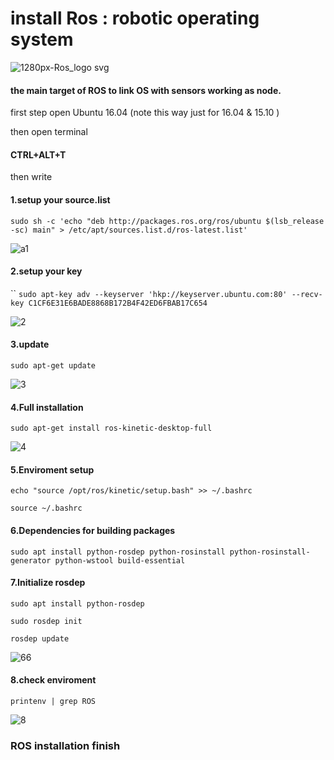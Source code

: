 # install Ros : robotic operating system 

![1280px-Ros_logo svg](https://user-images.githubusercontent.com/62897025/85590216-37cbef80-b612-11ea-8413-6e3871b398c0.png)

#### the main target of ROS to link OS with sensors working as node.

first step open Ubuntu 16.04 (note this way just for 16.04 & 15.10 )

then open terminal 

#### CTRL+ALT+T 

then write 

#### 1.setup your source.list 

`sudo sh -c 'echo "deb http://packages.ros.org/ros/ubuntu $(lsb_release -sc) main" > /etc/apt/sources.list.d/ros-latest.list'`

![a1](https://user-images.githubusercontent.com/62897025/85599373-72398a80-b61a-11ea-8c77-9232c511802b.PNG)

#### 2.setup your key 
``
`sudo apt-key adv --keyserver 'hkp://keyserver.ubuntu.com:80' --recv-key C1CF6E31E6BADE8868B172B4F42ED6FBAB17C654`

![2](https://user-images.githubusercontent.com/62897025/85599696-c17fbb00-b61a-11ea-821b-ce73ab8eb925.PNG)

#### 3.update 

`sudo apt-get update`

![3](https://user-images.githubusercontent.com/62897025/85599985-0c013780-b61b-11ea-8d89-fa106c0665ba.PNG)

#### 4.Full installation 

`sudo apt-get install ros-kinetic-desktop-full`

![4](https://user-images.githubusercontent.com/62897025/85600382-6d290b00-b61b-11ea-8b69-ea3883cb1102.PNG)

#### 5.Enviroment setup 

`echo "source /opt/ros/kinetic/setup.bash" >> ~/.bashrc`

`source ~/.bashrc`

#### 6.Dependencies for building packages

`sudo apt install python-rosdep python-rosinstall python-rosinstall-generator python-wstool build-essential`


#### 7.Initialize rosdep

`sudo apt install python-rosdep`

`sudo rosdep init`

`rosdep update`

![66](https://user-images.githubusercontent.com/62897025/85601708-9f873800-b61c-11ea-937e-52240b8c903a.PNG)

#### 8.check enviroment 

`printenv | grep ROS `

![8](https://user-images.githubusercontent.com/62897025/85601724-a31abf00-b61c-11ea-9cad-a05e51773fec.PNG)


### ROS installation finish 





